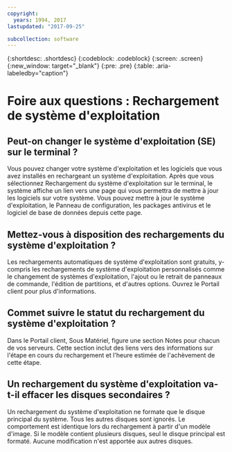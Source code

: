 ```yaml
---
copyright:
  years: 1994, 2017
lastupdated: "2017-09-25"

subcollection: software
---
```


{:shortdesc: .shortdesc}
{:codeblock: .codeblock}
{:screen: .screen}
{:new_window: target="_blank"}
{:pre: .pre}
{:table: .aria-labeledby="caption"}

# Foire aux questions : Rechargement de système d'exploitation

## Peut-on changer le système d'exploitation (SE) sur le terminal ?

Vous pouvez changer votre système d'exploitation et les logiciels que vous avez installés en rechargeant un système d'exploitation<!--[OS Reload](perform-os-reload-device.html){:new_window}-->. Après que vous sélectionnez Rechargement du système d'exploitation sur le terminal, le système affiche un lien vers une page qui vous permettra de mettre à jour les logiciels sur votre système. Vous pouvez mettre à jour le système d'exploitation, le Panneau de configuration, les packages antivirus et le logiciel de base de données depuis cette page.

## Mettez-vous à disposition des rechargements du système d'exploitation ?

Les rechargements automatiques de système d'exploitation sont gratuits, y-compris les rechargements de système d'exploitation personnalisés comme le changement de systèmes d'exploitation, l'ajout ou le retrait de panneaux de commande, l'édition de partitions, et d'autres options. Ouvrez le Portail client pour plus d'informations.

## Commet suivre le statut du rechargement du système d'exploitation ?

Dans le Portail client, Sous Matériel, figure une section Notes pour chacun de vos serveurs. Cette section inclut des liens vers des informations sur l'étape en cours du rechargement et l'heure estimée de l'achèvement de cette étape.

## Un rechargement du système d'exploitation va-t-il effacer les disques secondaires ?

Un rechargement du système d'exploitation ne formate que le disque principal du système. Tous les autres disques sont ignorés. Le comportement est identique lors du rechargement à partir d'un modèle d'image. Si le modèle contient plusieurs disques, seul le disque principal est formaté. Aucune modification n'est apportée aux autres disques.
